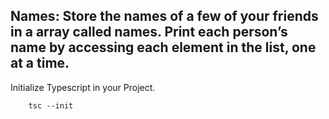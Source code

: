 ## Names: Store the names of a few of your friends in a array called names. Print each person’s name by accessing each element in the list, one at a time.

Initialize Typescript in your Project.

        tsc --init

